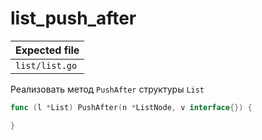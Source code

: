 # list_push_after

| Expected file  |
| -------------- |
| `list/list.go` |

Реализовать метод `PushAfter` структуры `List`

```go
func (l *List) PushAfter(n *ListNode, v interface{}) {

}
```
